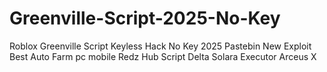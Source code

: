 # Greenville-Script-2025-No-Key
Roblox Greenville Script Keyless Hack No Key 2025 Pastebin New Exploit Best Auto Farm pc mobile Redz Hub Script Delta Solara Executor Arceus X
